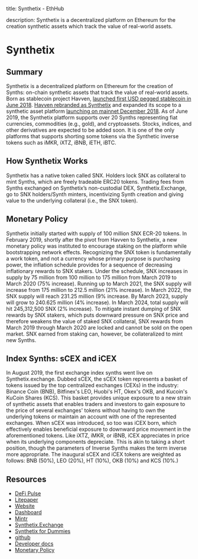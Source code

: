 title: Synthetix - EthHub

description: Synthetix is a decentralized platform on Ethereum for the creation synthetic assets which track the value of real-world assets.

# Synthetix

## Summary

Synthetix is a decentralized platform on Ethereum for the creation of Synths: on-chain synthetic assets that track the value of real-world assets. Born as stablecoin project Havven, [launched first USD pegged stablecoin in June 2018](https://blog.havven.io/nusd-launches-today-e24fbe0ee9c9). [Havven rebranded as Synthetix](https://blog.havven.io/havven-is-transforming-into-synthetix-2fdf727b8892) and expanded its scope to a synthetic asset platform [launching on mainnet December 2018](https://blog.synthetix.io/launch-synths-are-now-live-on-mainnet/). As of June 2019, the Synthetix platform supports over 20 Synths representing fiat currencies, commodities (e.g., gold), and cryptoassets. Stocks, indices, and other derivatives are expected to be added soon. It is one of the only platforms that supports shorting some tokens via the Synthetic inverse tokens such as iMKR, iXTZ, iBNB, iETH, iBTC.

## How Synthetix Works

Synthetix has a native token called SNX. Holders lock SNX as collateral to mint Synths, which are freely tradeable ERC20 tokens. Trading fees from Synths exchanged on Synthetix’s non-custodial DEX, Synthetix.Exchange, go to SNX holders/Synth minters, incentivizing Synth creation and giving value to the underlying collateral (i.e., the SNX token).

## Monetary Policy

Synthetix initially started with supply of 100 million SNX ECR-20 tokens. In February 2019, shortly after the pivot from Havven to Synthetix, a new monetary policy was instituted to encourage staking on the platform while bootstrapping network effects. 
Recognizing the SNX token is fundamentally a work token, and not a currency whose primary purpose is purchasing power, the inflation schedule provides for a sequence of decreasing inflationary rewards to SNX stakers. Under the schedule, SNX increases in supply by 75 million from 100 million to 175 million from March 2019 to March 2020 (75% increase). Running up to March 2021, the SNX supply will increase from 175 million to 212.5 million (21% increase). In March 2022, the SNX supply will reach 231.25 million (9% increase. By March 2023, supply will grow to 240.625 million (4% increase). In March 2024, total supply will hit 245,312,500 SNX (2% increase). 
To mitigate instant dumping of SNX rewards by SNX stakers, which puts downward pressure on SNX price and therefore weakens the value of staked SNX collateral, SNX rewards from March 2019 through March 2020 are locked and cannot be sold on the open market. SNX earned from staking can, however, be collateralized to mint new Synths. 

## Index Synths: sCEX and iCEX

In August 2019, the first exchange index synths went live on Synthetix.exchange. Dubbed sCEX, the sCEX token represents a basket of tokens issued by the top centralized exchanges (CEXs) in the industry: Binance Coin (BNB), Bitfinex's LEO, Huobi's HT, Okex's OKB, and Kucoin's KuCoin Shares (KCS). This basket provides unique exposure to a new strain of synthetic assets that enables traders and investors to gain exposure to the price of several exchanges' tokens without having to own the underlying tokens or maintain an account with one of the represented exchanges. 
When sCEX was introduced, so too was iCEX born, which effectively enables beneficial exposure to downward price movement in the aforementioned tokens. Like iXTZ, iMKR, or iBNB, iCEX appreciates in price when its underlying components depreciate. This is akin to taking a short position, though the parameters of Inverse Synths makes the term inverse more appropriate. 
The inaugural sCEX and iCEX tokens are weighted as follows: BNB (50%), LEO (20%), HT (10%), OKB (10%) and KCS (10%.)

## Resources

* [DeFi Pulse](https://defipulse.com/synthetix)
* [Litepaper](https://www.synthetix.io/uploads/synthetix_litepaper.pdf)
* [Website](https://www.synthetix.io/)
* [Dashboard](https://dashboard.synthetix.io/)
* [Mintr](https://mintr.synthetix.io/)
* [Synthetix.Exchange](https://synthetix.exchange/)
* [Synthetix for Dummies](https://medium.com/@TwiceCrypto/synthetix-for-dummies-477a0760d335)
* [github](https://github.com/Synthetixio/)
* [Developer docs](https://developer.synthetix.io/api/docs/deployed-contracts.html)
* [Monetary Policy](https://blog.synthetix.io/synthetix-monetary-policy-changes/#targetText=Why%20Synthetix%20is%20implementing%20an,distributed%20across%2075%2C000%20SNX%20holders)

